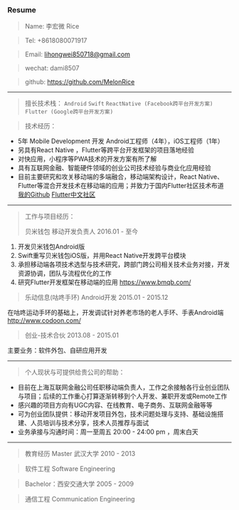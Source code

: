 ### Resume

> Name: 李宏微      Rice

> Tel: +8618080071917 

> Email:  lihongwei850718@gmail.com 

> wechat: dami8507 

> github: https://github.com/MelonRice 

---

> 擅长技术栈：
`Android`  `Swift` 
`ReactNative (Facebook跨平台开发方案) ` 
`Flutter (Google跨平台开发方案)`

> 技术经历：
- 5年 Mobile Development 开发
Android工程师（4年），iOS工程师（1年）
- 另具有React Native ，Flutter等跨平台开发框架的项目落地经验
- 对快应用，小程序等PWA技术的开发方案有所了解
- 具有互联网金融、智能硬件领域的创业公司技术经验与商业化应用经验
- 目前主要研究和攻关移动端的多端融合，移动端架构设计，React Native、Flutter等混合开发技术在移动端的应用；并致力于国内Flutter社区技术布道
[我的Github](https://github.com/MelonRice)
[Flutter中文社区](http://flutter-dev.cn/)

---

>工作与项目经历：
>
> 贝米钱包  移动开发负责人
2016.01 - 至今
1. 开发贝米钱包Android版
2. Swift重写贝米钱包iOS版，并用React Native开发跨平台模块
3. 承担移动端各项技术选型与技术研究，跨部门跨公司相关技术业务对接，开发资源协调，团队与流程优化的工作
4. 研究Flutter开发框架在移动端的应用
https://www.bmqb.com/

> 乐动信息(咕咚手环)
Android开发
2015.01 - 2015.12

在咕咚运动手环的基础上，开发调试针对养老市场的老人手环、手表Android端
http://www.codoon.com/


> 创业-技术合伙
2013.08 - 2015.01

主要业务：软件外包、自研应用开发

---

> 个人现状与可提供给贵公司的帮助：
- 目前在上海互联网金融公司任职移动端负责人，工作之余接触各行业创业团队与项目；后续的工作重心打算逐渐转移到个人开发、兼职开发或Remote工作
- 感兴趣的项目方向有UGC内容、在线教育、电子商务、互联网金融等等
- 可为创业团队提供：移动开发项目外包，技术问题处理与支持、基础设施搭建、人员培训与技术分享，技术人员推荐与面试
- 业务承接与沟通时间：周一至周五 20:00 - 24:00 pm ，周末白天

---

> 教育经历
> Master 武汉大学 2010 - 2013

> 软件工程 Software Engineering

> Bachelor：西安交通大学 2005 - 2009

> 通信工程 Communication Engineering
